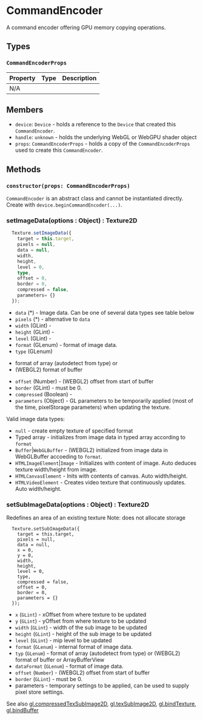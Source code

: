 # CommandEncoder

A command encoder offering GPU memory copying operations.

## Types

### `CommandEncoderProps`

| Property      | Type                             | Description                                                                  |
| ------------- | -------------------------------- | ---------------------------------------------------------------------------- |
| N/A  |                     |                          |


## Members

- `device`: `Device` - holds a reference to the `Device` that created this `CommandEncoder`.
- `handle`: `unknown` - holds the underlying WebGL or WebGPU shader object
- `props`: `CommandEncoderProps` - holds a copy of the `CommandEncoderProps` used to create this `CommandEncoder`.

## Methods

### `constructor(props: CommandEncoderProps)`

`CommandEncoder` is an abstract class and cannot be instantiated directly. Create with `device.beginCommandEncoder(...)`.


### setImageData(options : Object) : Texture2D

```typescript
  Texture.setImageData({
    target = this.target,
    pixels = null,
    data = null,
    width,
    height,
    level = 0,
    type,
    offset = 0,
    border = 0,
    compressed = false,
    parameters= {}
  });
```

- `data` (\*) - Image data. Can be one of several data types see table below
- `pixels` (\*) - alternative to `data`
- `width` (GLint) -
- `height` (GLint) -
- `level` (GLint) -
- `format` (GLenum) - format of image data.
- `type` (GLenum)

* format of array (autodetect from type) or
* (WEBGL2) format of buffer

- `offset` (Number) - (WEBGL2) offset from start of buffer
- `border` (GLint) - must be 0.
- `compressed` (Boolean) -
- `parameters` (Object) - GL parameters to be temporarily applied (most of the time, pixelStorage parameters) when updating the texture.

Valid image data types:

- `null` - create empty texture of specified format
- Typed array - initializes from image data in typed array according to `format`
- `Buffer`|`WebGLBuffer` - (WEBGL2) initialized from image data in WebGLBuffer accoeding to `format`.
- `HTMLImageElement`|`Image` - Initializes with content of image. Auto deduces texture width/height from image.
- `HTMLCanvasElement` - Inits with contents of canvas. Auto width/height.
- `HTMLVideoElement` - Creates video texture that continuously updates. Auto width/height.

### setSubImageData(options : Object) : Texture2D

Redefines an area of an existing texture
Note: does not allocate storage

```
  Texture.setSubImageData({
    target = this.target,
    pixels = null,
    data = null,
    x = 0,
    y = 0,
    width,
    height,
    level = 0,
    type,
    compressed = false,
    offset = 0,
    border = 0,
    parameters = {}
  });
```

- `x` (`GLint`) - xOffset from where texture to be updated
- `y` (`GLint`) - yOffset from where texture to be updated
- `width` (`GLint`) - width of the sub image to be updated
- `height` (`GLint`) - height of the sub image to be updated
- `level` (`GLint`) - mip level to be updated
- `format` (`GLenum`) - internal format of image data.
- `typ` (`GLenum`) - format of array (autodetect from type) or (WEBGL2) format of buffer or ArrayBufferView
- `dataFormat` (`GLenum`) - format of image data.
- `offset` (`Number`) - (WEBGL2) offset from start of buffer
- `border` (`GLint`) - must be 0.
- parameters - temporary settings to be applied, can be used to supply pixel store settings.

See also [gl.compressedTexSubImage2D](https://developer.mozilla.org/en-US/docs/Web/API/WebGLRenderingContext/compressedTexSubImage2D), [gl.texSubImage2D](https://developer.mozilla.org/en-US/docs/Web/API/WebGLRenderingContext/texSubImage2D), [gl.bindTexture](https://developer.mozilla.org/en-US/docs/Web/API/WebGLRenderingContext/bindTexture), [gl.bindBuffer](https://developer.mozilla.org/en-US/docs/Web/API/WebGLRenderingContext/bindBuffer)

